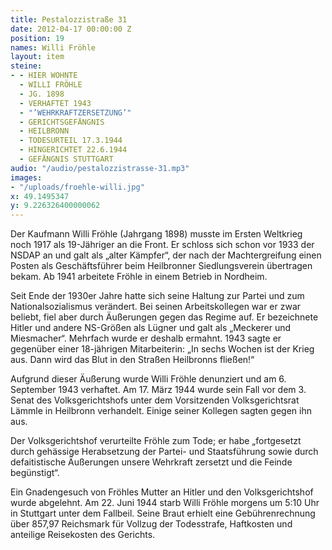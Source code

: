 ```yaml
---
title: Pestalozzistraße 31
date: 2012-04-17 00:00:00 Z
position: 19
names: Willi Fröhle
layout: item
steine:
- - HIER WOHNTE
  - WILLI FRÖHLE
  - JG. 1898
  - VERHAFTET 1943
  - "’WEHRKRAFTZERSETZUNG’"
  - GERICHTSGEFÄNGNIS
  - HEILBRONN
  - TODESURTEIL 17.3.1944
  - HINGERICHTET 22.6.1944
  - GEFÄNGNIS STUTTGART
audio: "/audio/pestalozzistrasse-31.mp3"
images:
- "/uploads/froehle-willi.jpg"
x: 49.1495347
y: 9.226326400000062
---
```


Der Kaufmann Willi Fröhle (Jahrgang 1898) musste im Ersten Weltkrieg noch 1917 als 19-Jähriger an die Front. Er schloss sich schon vor 1933 der NSDAP an und galt als „alter Kämpfer“, der nach der Machtergreifung einen Posten als Geschäftsführer beim Heilbronner Siedlungsverein übertragen bekam. Ab 1941 arbeitete Fröhle in einem Betrieb in Nordheim.

Seit Ende der 1930er Jahre hatte sich seine Haltung zur Partei und zum Nationalsozialismus verändert. Bei seinen Arbeitskollegen war er zwar beliebt, fiel aber durch Äußerungen gegen das Regime auf. Er bezeichnete Hitler und andere NS-Größen als Lügner und galt als „Meckerer und Miesmacher“. Mehrfach wurde er deshalb ermahnt. 1943 sagte er gegenüber einer 18-jährigen Mitarbeiterin: „In sechs Wochen ist der Krieg aus. Dann wird das Blut in den Straßen Heilbronns fließen!“

Aufgrund dieser Äußerung wurde Willi Fröhle denunziert und am 6. September 1943 verhaftet. Am 17. März 1944 wurde sein Fall vor dem 3. Senat des Volksgerichtshofs unter dem Vorsitzenden Volksgerichtsrat Lämmle in Heilbronn verhandelt. Einige seiner Kollegen sagten gegen ihn aus.

Der Volksgerichtshof verurteilte Fröhle zum Tode; er habe „fortgesetzt durch gehässige Herabsetzung der Partei- und Staatsführung sowie durch defaitistische Äußerungen unsere Wehrkraft zersetzt und die Feinde begünstigt“.

Ein Gnadengesuch von Fröhles Mutter an Hitler und den Volksgerichtshof wurde abgelehnt. Am 22. Juni 1944 starb Willi Fröhle morgens um 5:10 Uhr in Stuttgart unter dem Fallbeil. Seine Braut erhielt eine Gebührenrechnung über 857,97 Reichsmark für Vollzug der Todesstrafe, Haftkosten und anteilige Reisekosten des Gerichts.

